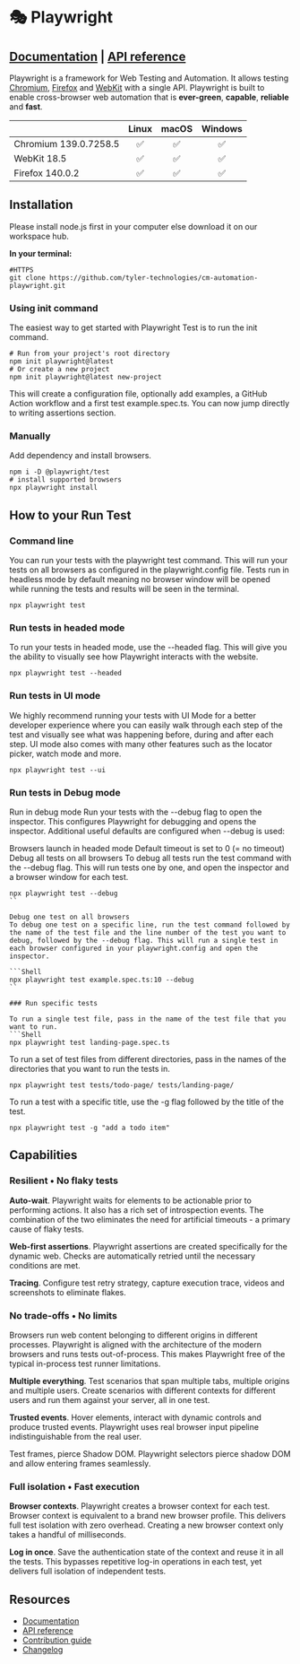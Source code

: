 # 🎭 Playwright



## [Documentation](https://playwright.dev) | [API reference](https://playwright.dev/docs/api/class-playwright)

Playwright is a framework for Web Testing and Automation. It allows testing [Chromium](https://www.chromium.org/Home), [Firefox](https://www.mozilla.org/en-US/firefox/new/) and [WebKit](https://webkit.org/) with a single API. Playwright is built to enable cross-browser web automation that is **ever-green**, **capable**, **reliable** and **fast**.

|          | Linux | macOS | Windows |
|   :---   | :---: | :---: | :---:   |
| Chromium <!-- GEN:chromium-version -->139.0.7258.5<!-- GEN:stop --> | :white_check_mark: | :white_check_mark: | :white_check_mark: |
| WebKit <!-- GEN:webkit-version -->18.5<!-- GEN:stop --> | :white_check_mark: | :white_check_mark: | :white_check_mark: |
| Firefox <!-- GEN:firefox-version -->140.0.2<!-- GEN:stop --> | :white_check_mark: | :white_check_mark: | :white_check_mark: |


## Installation

Please install node.js first in your computer else download it on our workspace hub.

**In your terminal:**
```Shell
#HTTPS
git clone https://github.com/tyler-technologies/cm-automation-playwright.git
```
### Using init command

The easiest way to get started with Playwright Test is to run the init command.

```Shell
# Run from your project's root directory
npm init playwright@latest
# Or create a new project
npm init playwright@latest new-project
```

This will create a configuration file, optionally add examples, a GitHub Action workflow and a first test example.spec.ts. You can now jump directly to writing assertions section.

### Manually

Add dependency and install browsers.

```Shell
npm i -D @playwright/test
# install supported browsers
npx playwright install
```



## How to your Run Test

### Command line
You can run your tests with the playwright test command. This will run your tests on all browsers as configured in the playwright.config file. Tests run in headless mode by default meaning no browser window will be opened while running the tests and results will be seen in the terminal.
```Shell
npx playwright test
```

### Run tests in headed mode
To run your tests in headed mode, use the --headed flag. This will give you the ability to visually see how Playwright interacts with the website.
```Shell
npx playwright test --headed
```

### Run tests in UI mode
We highly recommend running your tests with UI Mode for a better developer experience where you can easily walk through each step of the test and visually see what was happening before, during and after each step. UI mode also comes with many other features such as the locator picker, watch mode and more.

```Shell
npx playwright test --ui
```


### Run tests in Debug mode
Run in debug mode
Run your tests with the --debug flag to open the inspector. This configures Playwright for debugging and opens the inspector. Additional useful defaults are configured when --debug is used:

Browsers launch in headed mode
Default timeout is set to 0 (= no timeout)
Debug all tests on all browsers
To debug all tests run the test command with the --debug flag. This will run tests one by one, and open the inspector and a browser window for each test.

```Shell
npx playwright test --debug
``

Debug one test on all browsers
To debug one test on a specific line, run the test command followed by the name of the test file and the line number of the test you want to debug, followed by the --debug flag. This will run a single test in each browser configured in your playwright.config and open the inspector.

```Shell
npx playwright test example.spec.ts:10 --debug
``

### Run specific tests

To run a single test file, pass in the name of the test file that you want to run.
```Shell
npx playwright test landing-page.spec.ts
```
To run a set of test files from different directories, pass in the names of the directories that you want to run the tests in.
```Shell
npx playwright test tests/todo-page/ tests/landing-page/
```
To run a test with a specific title, use the -g flag followed by the title of the test.
```Shell
npx playwright test -g "add a todo item"
```

## Capabilities

### Resilient • No flaky tests

**Auto-wait**. Playwright waits for elements to be actionable prior to performing actions. It also has a rich set of introspection events. The combination of the two eliminates the need for artificial timeouts - a primary cause of flaky tests.

**Web-first assertions**. Playwright assertions are created specifically for the dynamic web. Checks are automatically retried until the necessary conditions are met.

**Tracing**. Configure test retry strategy, capture execution trace, videos and screenshots to eliminate flakes.

### No trade-offs • No limits

Browsers run web content belonging to different origins in different processes. Playwright is aligned with the architecture of the modern browsers and runs tests out-of-process. This makes Playwright free of the typical in-process test runner limitations.

**Multiple everything**. Test scenarios that span multiple tabs, multiple origins and multiple users. Create scenarios with different contexts for different users and run them against your server, all in one test.

**Trusted events**. Hover elements, interact with dynamic controls and produce trusted events. Playwright uses real browser input pipeline indistinguishable from the real user.

Test frames, pierce Shadow DOM. Playwright selectors pierce shadow DOM and allow entering frames seamlessly.

### Full isolation • Fast execution

**Browser contexts**. Playwright creates a browser context for each test. Browser context is equivalent to a brand new browser profile. This delivers full test isolation with zero overhead. Creating a new browser context only takes a handful of milliseconds.

**Log in once**. Save the authentication state of the context and reuse it in all the tests. This bypasses repetitive log-in operations in each test, yet delivers full isolation of independent tests.


## Resources

* [Documentation](https://playwright.dev)
* [API reference](https://playwright.dev/docs/api/class-playwright/)
* [Contribution guide](CONTRIBUTING.md)
* [Changelog](https://github.com/microsoft/playwright/releases)
